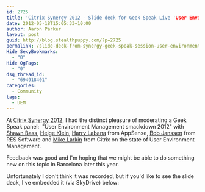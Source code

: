 ```yaml
---
id: 2725
title: 'Citrix Synergy 2012 - Slide deck for Geek Speak Live 'User Environment Management smackdown 2012''
date: 2012-05-18T15:05:33+10:00
author: Aaron Parker
layout: post
guid: http://blog.stealthpuppy.com/?p=2725
permalink: /slide-deck-from-synergy-geek-speak-session-user-environment-management-smackdown/
Hide SexyBookmarks:
  - "0"
Hide OgTags:
  - "0"
dsq_thread_id:
  - "694918401"
categories:
  - Community
tags:
  - UEM
---
```

At [Citrix Synergy 2012](http://www.citrixsynergy.com/sanfrancisco/index.html), I had the distinct pleasure of moderating a Geek Speak panel:  "User Environment Management smackdown 2012" with [Shawn Bass](http://twitter.com/shawnbass), [Helge Klein](http://twitter.com/helgeklein), [Harry Labana](http://twitter.com/harrylabana) from AppSense, [Bob Janssen](http://twitter.com/bobtopus) from RES Software and [Mike Larkin](http://twitter.com/mlarkin2012) from Citrix on the state of User Environment Management.

Feedback was good and I'm hoping that we might be able to do something new on this topic in Barcelona later this year.

Unfortunately I don't think it was recorded, but if you'd like to see the slide deck, I've embedded it (via SkyDrive) below: